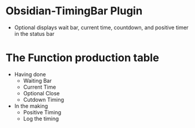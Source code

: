 # Obsidian-TimingBar Plugin

- Optional displays wait bar, current time, countdown, and positive timer in the status bar

# The Function production table

- Having done 
  - Waiting Bar
  - Current Time
  - Optional Close
  - Cutdown Timing
- In the making
  - Positive Timing
  - Log the timing
